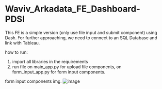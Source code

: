 # Waviv_Arkadata_FE_Dashboard-PDSI

This FE is a simple version (only use file input and submit component) using Dash. For further approaching, we need to connect to an SQL Database and link with Tableau.

how to run:
1. import all libraries in the requirements
2. run file on main_app.py for upload file components, on form_input_app.py for form input components.

form  input components img.
![image](https://github.com/naufalmaa/Waviv_Arkadata_FE_Dashboard-PDSI/assets/112636018/aaf8c57c-9a53-463a-90c0-3ce38b1c9416)
